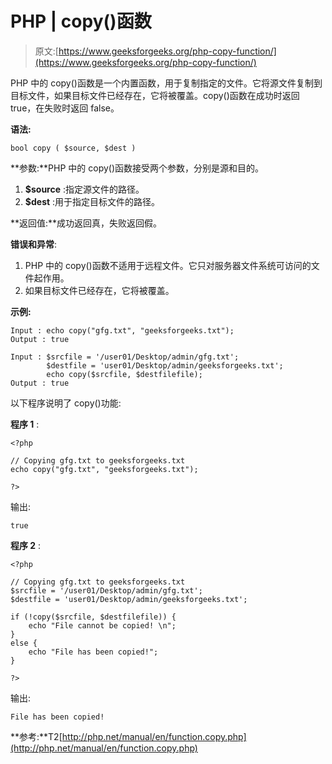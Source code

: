 # PHP | copy()函数

> 原文:[https://www.geeksforgeeks.org/php-copy-function/](https://www.geeksforgeeks.org/php-copy-function/)

PHP 中的 copy()函数是一个内置函数，用于复制指定的文件。它将源文件复制到目标文件，如果目标文件已经存在，它将被覆盖。copy()函数在成功时返回 true，在失败时返回 false。

**语法:**

```
bool copy ( $source, $dest )
```

**参数:**PHP 中的 copy()函数接受两个参数，分别是源和目的。

1.  **$source** :指定源文件的路径。
2.  **$dest** :用于指定目标文件的路径。

**返回值:**成功返回真，失败返回假。

**错误和异常**:

1.  PHP 中的 copy()函数不适用于远程文件。它只对服务器文件系统可访问的文件起作用。
2.  如果目标文件已经存在，它将被覆盖。

**示例:**

```
Input : echo copy("gfg.txt", "geeksforgeeks.txt");
Output : true

Input : $srcfile = '/user01/Desktop/admin/gfg.txt';
        $destfile = 'user01/Desktop/admin/geeksforgeeks.txt';
        echo copy($srcfile, $destfilefile);
Output : true

```

以下程序说明了 copy()功能:

**程序 1** :

```
<?php

// Copying gfg.txt to geeksforgeeks.txt
echo copy("gfg.txt", "geeksforgeeks.txt");

?>
```

输出:

```
true
```

**程序 2** :

```
<?php

// Copying gfg.txt to geeksforgeeks.txt
$srcfile = '/user01/Desktop/admin/gfg.txt';
$destfile = 'user01/Desktop/admin/geeksforgeeks.txt';

if (!copy($srcfile, $destfilefile)) {
    echo "File cannot be copied! \n";
}
else {
    echo "File has been copied!";
}

?>
```

输出:

```
File has been copied!
```

**参考:**T2[http://php.net/manual/en/function.copy.php](http://php.net/manual/en/function.copy.php)